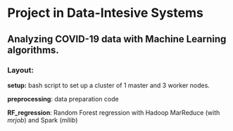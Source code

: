 # Project in Data-Intesive Systems
## Analyzing COVID-19 data with Machine Learning algorithms.

### Layout:

**setup:** bash script to set up a cluster of 1 master and 3 worker nodes.

**preprocessing**: data preparation code

**RF_regression**: Random Forest regression with Hadoop MarReduce (with *mrjob*) and Spark (*mllib*)
